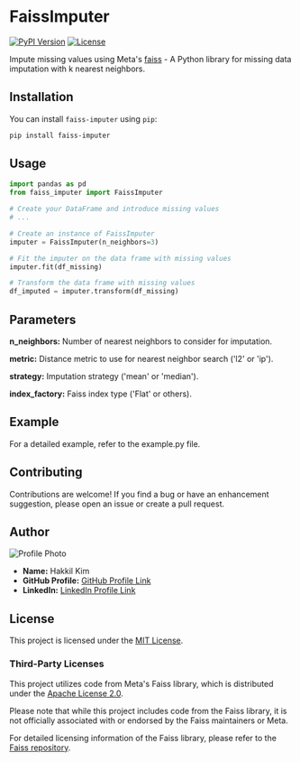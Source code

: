 # FaissImputer

[![PyPI Version](https://img.shields.io/pypi/v/faiss-imputer.svg)](https://pypi.org/project/faiss-imputer/)
[![License](https://img.shields.io/pypi/l/faiss-imputer.svg)](https://github.com/your-username/FaissImputer/blob/main/LICENSE)

Impute missing values using Meta's [faiss](https://github.com/facebookresearch/faiss) - A Python library for missing data imputation with k nearest neighbors.

## Installation

You can install `faiss-imputer` using `pip`:

```bash
pip install faiss-imputer
```

## Usage

```python
import pandas as pd
from faiss_imputer import FaissImputer

# Create your DataFrame and introduce missing values
# ...

# Create an instance of FaissImputer
imputer = FaissImputer(n_neighbors=3)

# Fit the imputer on the data frame with missing values
imputer.fit(df_missing)

# Transform the data frame with missing values
df_imputed = imputer.transform(df_missing)
```

## Parameters

**n_neighbors:** Number of nearest neighbors to consider for imputation.

**metric:** Distance metric to use for nearest neighbor search ('l2' or 'ip').

**strategy:** Imputation strategy ('mean' or 'median').

**index_factory:** Faiss index type ('Flat' or others).

## Example

For a detailed example, refer to the example.py file.

## Contributing

Contributions are welcome! If you find a bug or have an enhancement suggestion, please open an issue or create a pull request.

## Author

![Profile Photo](https://avatars.githubusercontent.com/u/93073728?v=4&size=100)

- **Name:** Hakkil Kim
- **GitHub Profile:** [GitHub Profile Link](https://github.com/ScionKim/)
- **LinkedIn:** [LinkedIn Profile Link](https://www.linkedin.com/in/hakkil-kim-3b620445/)

## License

This project is licensed under the [MIT License](LICENSE).

### Third-Party Licenses

This project utilizes code from Meta's Faiss library, which is distributed under the [Apache License 2.0](https://github.com/facebookresearch/faiss/blob/master/LICENSE).

Please note that while this project includes code from the Faiss library, it is not officially associated with or endorsed by the Faiss maintainers or Meta.

For detailed licensing information of the Faiss library, please refer to the [Faiss repository](https://github.com/facebookresearch/faiss).
